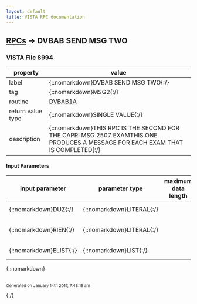 ```yaml
---
layout: default
title: VISTA RPC documentation
---
```




## [RPCs](TableOfContent.md) &#8594; DVBAB SEND MSG TWO 



### VISTA File 8994 


 property | value 
--- | --- 
 label | {::nomarkdown}DVBAB SEND MSG TWO{:/}
 tag | {::nomarkdown}MSG2{:/}
 routine | [DVBAB1A](http://code.osehra.org/dox/Routine_DVBAB1A_source.html)
 return value type | {::nomarkdown}SINGLE VALUE{:/}
 description | {::nomarkdown}THIS RPC IS THE SECOND FOR THE CAPRI MSG 2507 EXAMTHIS ONE PRODUCES A MESSAGE FOR EACH EXAM THAT IS COMPLETED{:/}

#### Input Parameters

| input parameter | parameter type | maximum data length | required | description | 
| --- | --- | --- | --- | --- | 
| {::nomarkdown}DUZ{:/} | {::nomarkdown}LITERAL{:/} |  |  | {::nomarkdown}PERSON FILE DFN{:/} | 
| {::nomarkdown}RIEN{:/} | {::nomarkdown}LITERAL{:/} |  |  | {::nomarkdown}2507 REQUEST IEN #396.3{:/} | 
| {::nomarkdown}ELIST{:/} | {::nomarkdown}LIST{:/} |  |  | {::nomarkdown}2507 EXAM LIST #396.4{:/} | 

{::nomarkdown} <br/><br/><p style="font-size: 11px">Generated on January 14th 2017, 7:46:15 am</p>{:/}